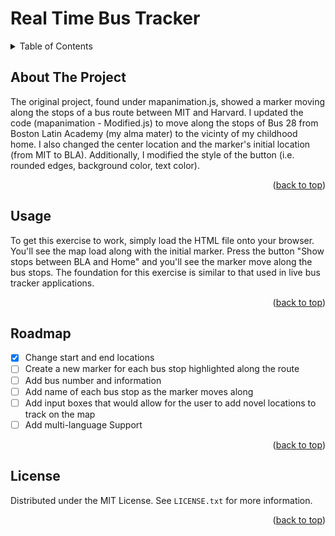 <h1> Real Time Bus Tracker</h1>

<details>
  <summary>Table of Contents</summary>
  <ol>
    <li>
      <a href="#about-the-project">About The Project</a>
    </li>
    <li><a href="#usage">Usage</a></li>
    <li><a href="#roadmap">Roadmap</a></li>
    <li><a href="#license">License</a></li>
  </ol>
</details>


<!-- ABOUT THE PROJECT -->
## About The Project

The original project, found under mapanimation.js, showed a marker moving along the stops of a bus route between MIT and Harvard. I updated the code (mapanimation - Modified.js) to move along the stops of Bus 28 from Boston Latin Academy (my alma mater) to the vicinty of my childhood home. I also changed the center location and the marker's initial location (from MIT to BLA). Additionally, I modified the style of the button (i.e. rounded edges, background color, text color).

<p align="right">(<a href="#top">back to top</a>)</p>



<!-- USAGE EXAMPLES -->
## Usage

To get this exercise to work, simply load the HTML file onto your browser. You'll see the map load along with the initial marker. Press the button "Show stops between BLA and Home" and you'll see the marker move along the bus stops. The foundation for this exercise is similar to that used in live bus tracker applications. 

<p align="right">(<a href="#top">back to top</a>)</p>



<!-- ROADMAP -->
## Roadmap

- [X] Change start and end locations
- [ ] Create a new marker for each bus stop highlighted along the route
- [ ] Add bus number and information
- [ ] Add name of each bus stop as the marker moves along
- [ ] Add input boxes that would allow for the user to add novel locations to track on the map
- [ ] Add multi-language Support

<p align="right">(<a href="#top">back to top</a>)</p>



<!-- LICENSE -->
## License

Distributed under the MIT License. See `LICENSE.txt` for more information.

<p align="right">(<a href="#top">back to top</a>)</p>

